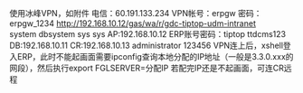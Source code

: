 使用冰峰VPN，如附件
电信：60.191.133.234 
VPN帐号：erpgw 
密码：erpgw_1234
http://192.168.10.12/gas/wa/r/gdc-tiptop-udm-intranet  
system  dbsystem 
sys     sys 
AP:192.168.10.12 
ERP账号密码：tiptop  ttdcms123
DB:192.168.10.11 
CR:192.168.10.13 
administrator  123456 
VPN连上后，xshell登入ERP，此时不能起画面需要ipconfig查询本地分配的IP地址（一般是3.3.0.xxx的网段），然后执行export FGLSERVER=分配IP
若配完IP还是不起画面，可连CR远程